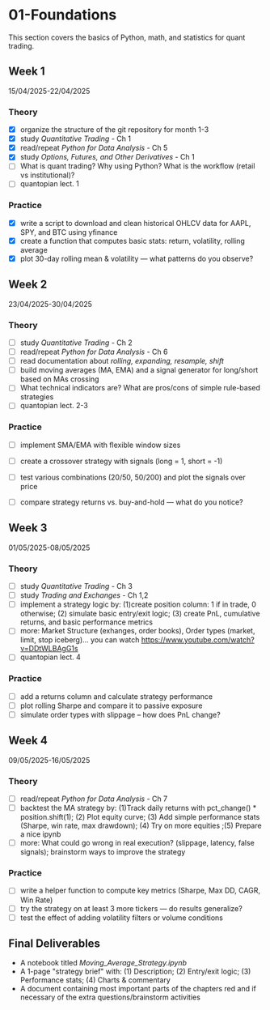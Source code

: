 # 01-Foundations

This section covers the basics of Python, math, and statistics for quant trading.

## Week 1
15/04/2025-22/04/2025

### Theory
- [x] organize the structure of the git repository for month 1-3
- [x] study *Quantitative Trading* - Ch 1
- [x] read/repeat *Python for Data Analysis* - Ch 5
- [x] study *Options, Futures, and Other Derivatives* - Ch 1
- [ ] What is quant trading? Why using Python? What is the workflow (retail vs institutional)?
- [ ] quantopian lect. 1
### Practice
- [x] write a script to download and clean historical OHLCV data for AAPL, SPY, and BTC using yfinance
- [x] create a function that computes basic stats: return, volatility, rolling average
- [x] plot 30-day rolling mean & volatility — what patterns do you observe?

## Week 2
23/04/2025-30/04/2025

 ### Theory
- [ ] study *Quantitative Trading* - Ch 2
- [ ] read/repeat *Python for Data Analysis* - Ch 6
- [ ] read documentation about *rolling, expanding, resample, shift*
- [ ] build moving averages (MA, EMA) and a signal generator for long/short based on MAs crossing 
- [ ] What technical indicators are? What are pros/cons of simple rule-based strategies
- [ ] quantopian lect. 2-3
### Practice
- [ ] implement SMA/EMA with flexible window sizes
- [ ] create a crossover strategy with signals (long = 1, short = -1)
- [ ] test various combinations (20/50, 50/200) and plot the signals over price
- [ ] compare strategy returns vs. buy-and-hold — what do you notice?
 

## Week 3
01/05/2025-08/05/2025 

### Theory
- [ ] study *Quantitative Trading* - Ch 3
- [ ] study *Trading and Exchanges* - Ch 1,2
- [ ] implement a strategy logic by: (1)create position column: 1 if in trade, 0 otherwise; (2) simulate basic entry/exit logic; (3) create PnL, cumulative returns, and basic performance metrics 
- [ ] more: Market Structure (exhanges, order books), Order types (market, limit, stop iceberg)... you can watch https://www.youtube.com/watch?v=DDtWLBAgG1s
- [ ] quantopian lect. 4
### Practice
- [ ] add a returns column and calculate strategy performance
- [ ] plot rolling Sharpe and compare it to passive exposure
- [ ] simulate order types with slippage – how does PnL change?

## Week 4
09/05/2025-16/05/2025

### Theory
- [ ] read/repeat *Python for Data Analysis* - Ch 7
- [ ] backtest the MA strategy by: (1)Track daily returns with pct_change() * position.shift(1); (2) Plot equity curve; (3) Add simple performance stats (Sharpe, win rate, max drawdown); (4) Try on more equities ;(5) Prepare a nice ipynb
- [ ] more: What could go wrong in real execution? (slippage, latency, false signals); brainstorm ways to improve the strategy
### Practice
- [ ] write a helper function to compute key metrics (Sharpe, Max DD, CAGR, Win Rate)
- [ ] try the strategy on at least 3 more tickers — do results generalize?
- [ ] test the effect of adding volatility filters or volume conditions

## Final Deliverables
- A notebook titled *Moving_Average_Strategy.ipynb*
- A 1-page "strategy brief" with: (1) Description; (2) Entry/exit logic; (3) Performance stats; (4) Charts & commentary
- A document containing most important parts of the chapters red and if necessary of the extra questions/brainstorm activities
